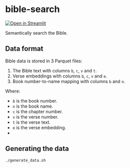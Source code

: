 # bible-search

[![Open in Streamlit](https://static.streamlit.io/badges/streamlit_badge_black_white.svg)](https://hoffa-bible-search-app-1uj1m3.streamlitapp.com)

Semantically search the Bible.

## Data format

Bible data is stored in 3 Parquet files:

1. The Bible text with columns `b`, `c`, `v` and `t`.
2. Verse embeddings with columns `b`, `c`, `v` and `e`.
3. Book number-to-name mapping with columns `b` and `n`.

Where:

- `b` is the book number.
- `n` is the book name.
- `c` is the chapter number.
- `v` is the verse number.
- `t` is the verse text.
- `e` is the verse embedding.
- 
## Generating the data

```bash
./generate_data.sh
```
